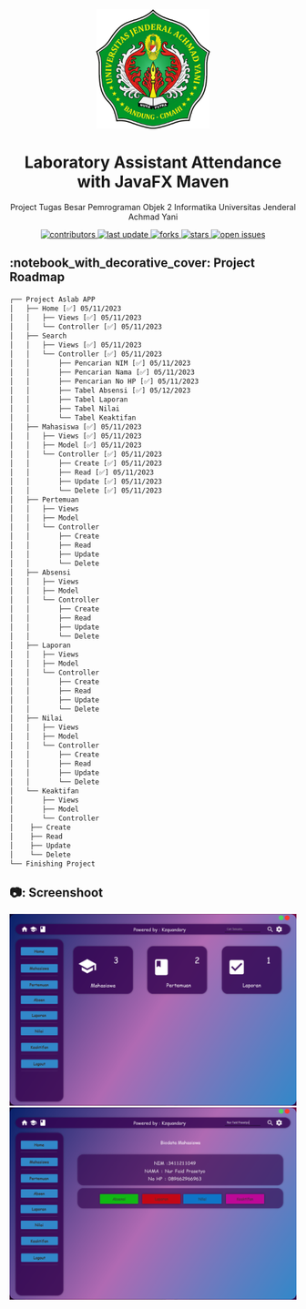 <div align="center">
  <img src="src/main/resources/com/aslabapp/aslabapp/logo.png" alt="logo" width="200" height="auto" />
  <h1>Laboratory Assistant Attendance with JavaFX Maven</h1>
  <p>
    Project Tugas Besar Pemrograman Objek 2 Informatika Universitas Jenderal Achmad Yani
  </p>
</div>
  
<!-- Badges -->
<div align="center">
<p>
  <a href="https://github.com/kzquandary/Laboratory-Assistant-Attendance-with-JavaFX-Maven/graphs/contributors">
    <img src="https://img.shields.io/github/contributors/kzquandary/Laboratory-Assistant-Attendance-with-JavaFX-Maven" alt="contributors" />
  </a>
  <a href="">
    <img src="https://img.shields.io/github/last-commit/kzquandary/Laboratory-Assistant-Attendance-with-JavaFX-Maven" alt="last update" />
  </a>
  <a href="https://github.com/kzquandary/Laboratory-Assistant-Attendance-with-JavaFX-Maven/network/members">
    <img src="https://img.shields.io/github/forks/kzquandary/Laboratory-Assistant-Attendance-with-JavaFX-Maven" alt="forks" />
  </a>
  <a href="https://github.com/kzquandary/Laboratory-Assistant-Attendance-with-JavaFX-Maven/stargazers">
    <img src="https://img.shields.io/github/stars/kzquandary/Laboratory-Assistant-Attendance-with-JavaFX-Maven" alt="stars" />
  </a>
  <a href="https://github.com/kzquandary/Laboratory-Assistant-Attendance-with-JavaFX-Maven/issues/">
    <img src="https://img.shields.io/github/issues/kzquandary/Laboratory-Assistant-Attendance-with-JavaFX-Maven" alt="open issues" />
  </a>
</p>
 </div>
<!-- Table of Contents -->
<div align="left">
  <h2> :notebook_with_decorative_cover: Project Roadmap </h2>
</div>

    ┌── Project Aslab APP
    │   ├── Home [✅] 05/11/2023
    │   │   ├── Views [✅] 05/11/2023
    │   │   └── Controller [✅] 05/11/2023
    │   ├── Search
    │   │   ├── Views [✅] 05/11/2023
    │   │   └── Controller [✅] 05/11/2023
    │   │       ├── Pencarian NIM [✅] 05/11/2023
    │   │       ├── Pencarian Nama [✅] 05/11/2023
    │   │       ├── Pencarian No HP [✅] 05/11/2023
    │   │       ├── Tabel Absensi [✅] 05/12/2023
    │   │       ├── Tabel Laporan 
    │   │       ├── Tabel Nilai 
    │   │       └── Tabel Keaktifan
    │   ├── Mahasiswa [✅] 05/11/2023
    │   │   ├── Views [✅] 05/11/2023
    │   │   ├── Model [✅] 05/11/2023
    │   │   └── Controller [✅] 05/11/2023
    │   │       ├── Create [✅] 05/11/2023
    │   │       ├── Read [✅] 05/11/2023
    │   │       ├── Update [✅] 05/11/2023
    │   │       └── Delete [✅] 05/11/2023
    │   ├── Pertemuan
    │   │   ├── Views
    │   │   ├── Model
    │   │   └── Controller
    │   │       ├── Create
    │   │       ├── Read
    │   │       ├── Update
    │   │       └── Delete
    │   ├── Absensi
    │   │   ├── Views
    │   │   ├── Model
    │   │   └── Controller
    │   │       ├── Create
    │   │       ├── Read
    │   │       ├── Update
    │   │       └── Delete
    │   ├── Laporan
    │   │   ├── Views
    │   │   ├── Model
    │   │   └── Controller
    │   │       ├── Create
    │   │       ├── Read
    │   │       ├── Update
    │   │       └── Delete
    │   ├── Nilai
    │   │   ├── Views
    │   │   ├── Model
    │   │   └── Controller
    │   │       ├── Create
    │   │       ├── Read
    │   │       ├── Update
    │   │       └── Delete
    │   └── Keaktifan
    │       ├── Views
    │       ├── Model
    │       └── Controller
    │    ├── Create
    │    ├── Read
    │    ├── Update
    │    └── Delete
    └── Finishing Project
    
<div align="left">
  <h2> 📷: Screenshoot </h2>
</div>

<div align="center"> 
  <img src="src/main/resources/Screenshoot/Home.png" alt="screenshot" />
</div>
<div align="center"> 
  <img src="src/main/resources/Screenshoot/Search.png" alt="screenshot" />
</div>
